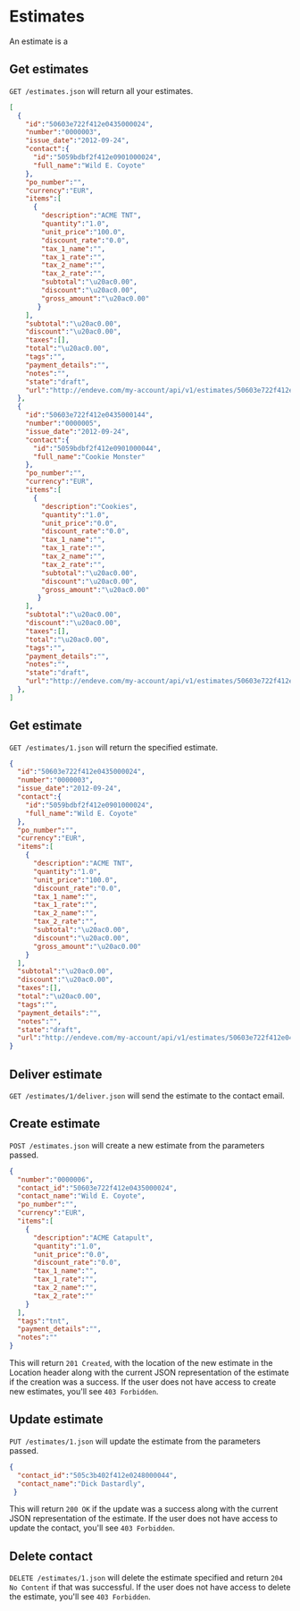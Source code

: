 # Estimates
An estimate is a

## Get estimates
`GET /estimates.json` will return all your estimates.
```json
[
  {  
    "id":"50603e722f412e0435000024",
	"number":"0000003",
	"issue_date":"2012-09-24",
	"contact":{
	  "id":"5059bdbf2f412e0901000024",
	  "full_name":"Wild E. Coyote"
	},
	"po_number":"",
	"currency":"EUR",
	"items":[
	  {
        "description":"ACME TNT",
		"quantity":"1.0",
		"unit_price":"100.0",
		"discount_rate":"0.0",
		"tax_1_name":"",
		"tax_1_rate":"",
		"tax_2_name":"",
		"tax_2_rate":"",
		"subtotal":"\u20ac0.00",
		"discount":"\u20ac0.00",
		"gross_amount":"\u20ac0.00"
	   }
    ],
	"subtotal":"\u20ac0.00",
	"discount":"\u20ac0.00",
	"taxes":[],
	"total":"\u20ac0.00",
	"tags":"",
	"payment_details":"",
	"notes":"",
	"state":"draft",
	"url":"http://endeve.com/my-account/api/v1/estimates/50603e722f412e0435000024.json"
  },
  {  
	"id":"50603e722f412e0435000144",
	"number":"0000005",
	"issue_date":"2012-09-24",
	"contact":{
	  "id":"5059bdbf2f412e0901000044",
	  "full_name":"Cookie Monster"
	},
	"po_number":"",
	"currency":"EUR",
	"items":[
	  {
        "description":"Cookies",
		"quantity":"1.0",
		"unit_price":"0.0",
		"discount_rate":"0.0",
		"tax_1_name":"",
		"tax_1_rate":"",
		"tax_2_name":"",
		"tax_2_rate":"",
		"subtotal":"\u20ac0.00",
		"discount":"\u20ac0.00",
		"gross_amount":"\u20ac0.00"
	   }
    ],
	"subtotal":"\u20ac0.00",
	"discount":"\u20ac0.00",
	"taxes":[],
	"total":"\u20ac0.00",
	"tags":"",
	"payment_details":"",
	"notes":"",
	"state":"draft",
	"url":"http://endeve.com/my-account/api/v1/estimates/50603e722f412e0435000144.json"
  },
]
```

## Get estimate
`GET /estimates/1.json` will return the specified estimate.
```json
{  
  "id":"50603e722f412e0435000024",
  "number":"0000003",
  "issue_date":"2012-09-24",
  "contact":{
    "id":"5059bdbf2f412e0901000024",
    "full_name":"Wild E. Coyote"
  },
  "po_number":"",
  "currency":"EUR",
  "items":[
  	{
	  "description":"ACME TNT",
	  "quantity":"1.0",
	  "unit_price":"100.0",
	  "discount_rate":"0.0",
  	  "tax_1_name":"",
	  "tax_1_rate":"",
	  "tax_2_name":"",
	  "tax_2_rate":"",
	  "subtotal":"\u20ac0.00",
	  "discount":"\u20ac0.00",
	  "gross_amount":"\u20ac0.00"
	}
  ],
  "subtotal":"\u20ac0.00",
  "discount":"\u20ac0.00",
  "taxes":[],
  "total":"\u20ac0.00",
  "tags":"",
  "payment_details":"",
  "notes":"",
  "state":"draft",
  "url":"http://endeve.com/my-account/api/v1/estimates/50603e722f412e0435000024.json"
}
```
## Deliver estimate
`GET /estimates/1/deliver.json` will send the estimate to the contact email.

## Create estimate
`POST /estimates.json` will create a new estimate from the parameters passed.
```json
{
  "number":"0000006",
  "contact_id":"50603e722f412e0435000024",
  "contact_name":"Wild E. Coyote",
  "po_number":"",
  "currency":"EUR",
  "items":[
    {
	  "description":"ACME Catapult",
	  "quantity":"1.0",
	  "unit_price":"0.0",
	  "discount_rate":"0.0",
	  "tax_1_name":"",
	  "tax_1_rate":"",
	  "tax_2_name":"",
	  "tax_2_rate":""
	}
  ],
  "tags":"tnt",
  "payment_details":"",
  "notes":""
}
```

This will return `201 Created`, with the location of the new estimate in the Location header along with the current JSON representation of the estimate if the creation was a success.  If the user does not have access to create new estimates, you'll see `403 Forbidden`.


## Update estimate
`PUT /estimates/1.json` will update the estimate from the parameters passed.
```json
{
  "contact_id":"505c3b402f412e0248000044",
  "contact_name":"Dick Dastardly",
 }
```

This will return `200 OK` if the update was a success along with the current JSON representation of the estimate. If the user does not have access to update the contact, you'll see `403 Forbidden`.


## Delete contact
`DELETE /estimates/1.json` will delete the estimate specified and return `204 No Content` if that was successful. If the user does not have access to delete the estimate, you'll see `403 Forbidden`.